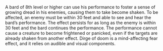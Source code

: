 A bard of 8th level or higher can use his performance to foster a sense of growing dread in his enemies, causing them to take become shaken. To be affected, an enemy must be within 30 feet and able to see and hear the bard’s performance. The effect persists for as long as the enemy is within 30 feet and the bard continues the performance. The performance cannot cause a creature to become frightened or panicked, even if the targets are already shaken from another effect. Dirge of doom is a mind-affecting fear effect, and it relies on audible and visual components.